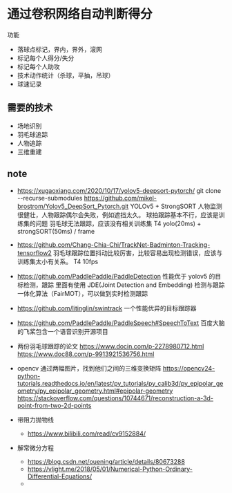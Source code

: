 # 通过卷积网络自动判断得分
功能
- 落球点标记，界内，界外，滚网
- 标记每个人得分/失分
- 标记每个人助攻
- 技术动作统计（杀球，平抽，吊球）
- 球速记录
## 需要的技术
- 场地识别
- 羽毛球追踪
- 人物追踪
- 三维重建

## note
- https://xugaoxiang.com/2020/10/17/yolov5-deepsort-pytorch/
git clone --recurse-submodules https://github.com/mikel-brostrom/Yolov5_DeepSort_Pytorch.git
YOLOv5 + StrongSORT
人物监测很健壮，人物跟踪偶尔会失败，例如遮挡太久。
球拍跟踪基本不行，应该是训练集的问题
羽毛球无法跟踪，应该没有相关训练集
T4
yolo(20ms) + strongSORT(50ms) / frame

- https://github.com/Chang-Chia-Chi/TrackNet-Badminton-Tracking-tensorflow2
羽毛球跟踪位置抖动比较厉害，比较容易出现检测错误，应该与训练集太小有关系。
T4
10fps

- https://github.com/PaddlePaddle/PaddleDetection
性能优于 yolov5 的目标检测，跟踪
里面有使用 JDE(Joint Detection and Embedding) 检测与跟踪一体化算法（FairMOT），可以做到实时检测跟踪

- https://github.com/litinglin/swintrack
一个性能优异的目标跟踪器

- https://github.com/PaddlePaddle/PaddleSpeech#SpeechToText
百度大脑的飞桨包含一个语音识别开源项目

- 两份羽毛球跟踪的论文
https://www.docin.com/p-2278980712.html
https://www.doc88.com/p-9913921536756.html

- opencv 通过两幅图片，找到他们之间的三维变换矩阵
  https://opencv24-python-tutorials.readthedocs.io/en/latest/py_tutorials/py_calib3d/py_epipolar_geometry/py_epipolar_geometry.html#epipolar-geometry
  https://stackoverflow.com/questions/10744671/reconstruction-a-3d-point-from-two-2d-points

- 带阻力抛物线
  - https://www.bilibili.com/read/cv9152884/
- 解常微分方程
  - https://blog.csdn.net/ouening/article/details/80673288
  - https://vlight.me/2018/05/01/Numerical-Python-Ordinary-Differential-Equations/
  - 